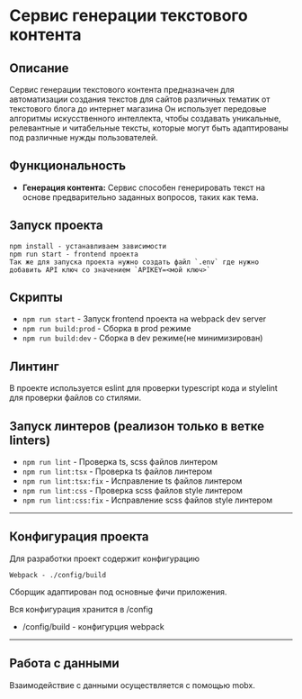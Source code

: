 # Сервис генерации текстового контента

## Описание

Сервис генерации текстового контента предназначен для автоматизации создания текстов для сайтов различных тематик от текстового блога до интернет магазина Он использует передовые алгоритмы искусственного интеллекта, чтобы создавать уникальные, релевантные и читабельные тексты, которые могут быть адаптированы под различные нужды пользователей.

## Функциональность

- **Генерация контента:** Сервис способен генерировать текст на основе предварительно заданных вопросов, таких как тема.

## Запуск проекта
```
npm install - устанавливаем зависимости
npm run start - frontend проекта
Так же для запуска проекта нужно создать файл `.env` где нужно добавить API ключ со значением `APIKEY=<мой ключ>`
```

## Скрипты

- `npm run start` - Запуск frontend проекта на webpack dev server
- `npm run build:prod` - Сборка в prod режиме
- `npm run build:dev` - Сборка в dev режиме(не минимизирован)

## Линтинг

В проекте используется eslint для проверки typescript кода и stylelint для проверки файлов со стилями.

## Запуск линтеров (реализон только в ветке linters)
- `npm run lint` - Проверка ts, scss файлов линтером
- `npm run lint:tsx` - Проверка ts файлов линтером
- `npm run lint:tsx:fix` - Исправление ts файлов линтером
- `npm run lint:css` - Проверка scss файлов style линтером
- `npm run lint:css:fix` - Исправление scss файлов style линтером

----

## Конфигурация проекта

Для разработки проект содержит конфигурацию

`Webpack - ./config/build`

Cборщик адаптирован под основные фичи приложения.

Вся конфигурация хранится в /config

- /config/build - конфигурция webpack

----

## Работа с данными

Взаимодействие с данными осуществляется с помощью mobx.

